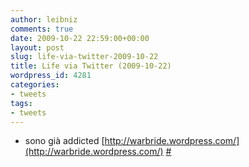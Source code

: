 ```yaml
---
author: leibniz
comments: true
date: 2009-10-22 22:59:00+00:00
layout: post
slug: life-via-twitter-2009-10-22
title: Life via Twitter (2009-10-22)
wordpress_id: 4281
categories:
- tweets
tags:
- tweets
---
```



	
  * sono già addicted [http://warbride.wordpress.com/](http://warbride.wordpress.com/) [#](http://twitter.com/leibniz/statuses/5064898466)


